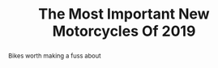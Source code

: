 ---
category: news
title: The Most Important New Motorcycles Of 2019
abstract: Bikes worth making a fuss about
publishedDateTime: 2019-02-25T15:29:39Z
sourceUrl: https://www.msn.com/en-us/autos/motorcycles/the-most-important-new-motorcycles-of-2019/ss-BBU3CyL?
type: slideshow

provider:
  name: Motorcyclist
  id: V_AAez7xQ_global
tags:
  - Autos

images: 
  - url: assets/images/2019/3/The-Most-Important-New-Motorcycles-Of-2019-1.jpg
    width: 2000
    height: 1334
    quality: 99
    title: 2019 Indian FTR 1200
    attribution: 
    focalRegion:
      x1: 1063
      x2: 1063
      y1: 807
      y2: 807

---